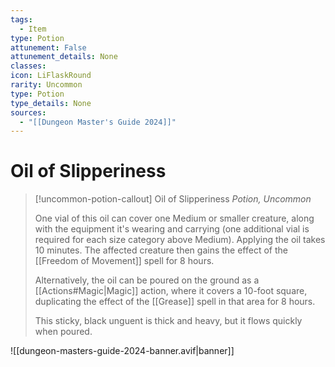 ```yaml
---
tags:
  - Item
type: Potion
attunement: False
attunement_details: None
classes:
icon: LiFlaskRound
rarity: Uncommon
type: Potion
type_details: None
sources: 
  - "[[Dungeon Master's Guide 2024]]"
---
```

# Oil of Slipperiness
>[!uncommon-potion-callout] Oil of Slipperiness
>_Potion, Uncommon_
>
>One vial of this oil can cover one Medium or smaller creature, along with the equipment it's wearing and carrying (one additional vial is required for each size category above Medium). Applying the oil takes 10 minutes. The affected creature then gains the effect of the [[Freedom of Movement]] spell for 8 hours.
>
>Alternatively, the oil can be poured on the ground as a [[Actions#Magic\|Magic]] action, where it covers a 10-foot square, duplicating the effect of the [[Grease]] spell in that area for 8 hours.
>
>This sticky, black unguent is thick and heavy, but it flows quickly when poured.
>


![[dungeon-masters-guide-2024-banner.avif|banner]]